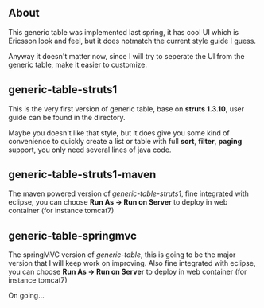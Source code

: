 ## About
This generic table was implemented last spring, it has cool UI which is Ericsson look and feel, but it does notmatch the current style guide I guess. 

Anyway it doesn't matter now, since I will try to seperate the UI from the generic table, make it easier to customize.

## generic-table-struts1
This is the very first version of generic table, base on **struts 1.3.10**, user guide can be found in the directory.

Maybe you doesn't like that style, but it does give you some kind of convenience to quickly create a list or table with full **sort**, **filter**, **paging** support, you only need several lines of java code.


## generic-table-struts1-maven
The maven powered version of *generic-table-struts1*, fine integrated with eclipse, you can choose **Run As -> Run on Server** to deploy in web container (for instance tomcat7)


## generic-table-springmvc
The springMVC version of *generic-table*, this is going to be the major version that I will keep work on improving.
Also fine integrated with eclipse, you can choose **Run As -> Run on Server** to deploy in web container (for instance tomcat7)

On going...